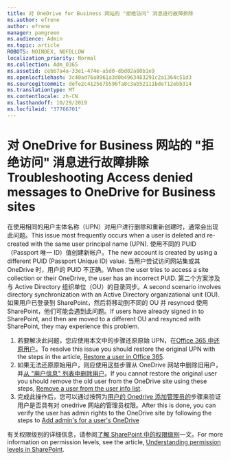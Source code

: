 ```yaml
---
title: 对 OneDrive for Business 网站的 "拒绝访问" 消息进行故障排除
ms.author: efrene
author: efrene
manager: pamgreen
ms.audience: Admin
ms.topic: article
ROBOTS: NOINDEX, NOFOLLOW
localization_priority: Normal
ms.collection: Adm_O365
ms.assetid: cebb7a4a-33e1-474e-a5d0-dbd02a80b1e9
ms.openlocfilehash: 3c40ad76a8961a3d0b4963483291c2a1364c51d3
ms.sourcegitcommit: defe2c412567b596fa8c3ab52111bde712ebb314
ms.translationtype: MT
ms.contentlocale: zh-CN
ms.lasthandoff: 10/29/2019
ms.locfileid: "37766701"
---
```

# <a name="troubleshooting-access-denied-messages-to-onedrive-for-business-sites"></a><span data-ttu-id="1546c-102">对 OneDrive for Business 网站的 "拒绝访问" 消息进行故障排除</span><span class="sxs-lookup"><span data-stu-id="1546c-102">Troubleshooting Access denied messages to OneDrive for Business sites</span></span>

<span data-ttu-id="1546c-103">在使用相同的用户主体名称（UPN）对用户进行删除和重新创建时，通常会出现此问题。</span><span class="sxs-lookup"><span data-stu-id="1546c-103">This issue most frequently occurs when a user is deleted and re-created with the same user principal name (UPN).</span></span> <span data-ttu-id="1546c-104">使用不同的 PUID （Passport 唯一 ID）值创建新帐户。</span><span class="sxs-lookup"><span data-stu-id="1546c-104">The new account is created by using a different PUID (Passport Unique ID) value.</span></span> <span data-ttu-id="1546c-105">当用户尝试访问网站集或其 OneDrive 时，用户的 PUID 不正确。</span><span class="sxs-lookup"><span data-stu-id="1546c-105">When the user tries to access a site collection or their OneDrive, the user has an incorrect PUID.</span></span> <span data-ttu-id="1546c-106">第二个方案涉及与 Active Directory 组织单位（OU）的目录同步。</span><span class="sxs-lookup"><span data-stu-id="1546c-106">A second scenario involves directory synchronization with an Active Directory organizational unit (OU).</span></span> <span data-ttu-id="1546c-107">如果用户已登录到 SharePoint，然后将移动到不同的 OU 并 resynced 使用 SharePoint，他们可能会遇到此问题。</span><span class="sxs-lookup"><span data-stu-id="1546c-107">If users have already signed in to SharePoint, and then are moved to a different OU and resynced with SharePoint, they may experience this problem.</span></span>

1. <span data-ttu-id="1546c-108">若要解决此问题，您应使用本文中的步骤还原原始 UPN，在[Office 365 中还原用户](https://docs.microsoft.com/office365/admin/add-users/restore-user?view=o365-worldwide)。</span><span class="sxs-lookup"><span data-stu-id="1546c-108">To resolve this issue you should restore the original UPN with the steps in the article, [Restore a user in Office 365](https://docs.microsoft.com/office365/admin/add-users/restore-user?view=o365-worldwide).</span></span>
2. <span data-ttu-id="1546c-109">如果无法还原原始用户，则应使用这些步骤从 OneDrive 网站中删除旧用户，并[从 "用户信息" 列表中删除用户]()。</span><span class="sxs-lookup"><span data-stu-id="1546c-109">If you cannot restore the original user you should remove the old user from the OneDrive site using these steps, [Remove a user from the user info list]().</span></span> 
3. <span data-ttu-id="1546c-110">完成此操作后，您可以通过按照为[用户的 Onedrive 添加管理员的](https://docs.microsoft.com/sharepoint/manage-user-profiles?redirectSourcePath=%252fen-us%252farticle%252fmanage-user-profiles-in-the-sharepoint-admin-center-494bec9c-6654-41f0-920f-f7f937ea9723#add-and-remove-admins-for-a-users-onedrive)步骤来验证用户是否具有对 onedrive 网站的管理员权限。</span><span class="sxs-lookup"><span data-stu-id="1546c-110">After this is done, you can verify the user has admin rights to the OneDrive site by following the steps to [Add admin's for a user's OneDrive](https://docs.microsoft.com/sharepoint/manage-user-profiles?redirectSourcePath=%252fen-us%252farticle%252fmanage-user-profiles-in-the-sharepoint-admin-center-494bec9c-6654-41f0-920f-f7f937ea9723#add-and-remove-admins-for-a-users-onedrive)</span></span>

<span data-ttu-id="1546c-111">有关权限级别的详细信息，请参阅[了解 SharePoint 中的权限级别](https://docs.microsoft.com/sharepoint/understanding-permission-levels)一文。</span><span class="sxs-lookup"><span data-stu-id="1546c-111">For more information on permission levels, see the article, [Understanding permission levels in SharePoint](https://docs.microsoft.com/sharepoint/understanding-permission-levels).</span></span>
